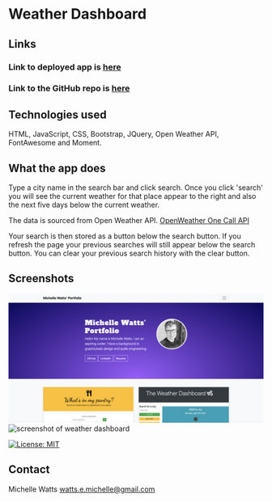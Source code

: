 # Weather Dashboard

## Links
### Link to deployed app is [here](https://michellewatts20000.github.io/weather-dashboard/)
### Link to the GitHub repo is [here](https://github.com/michellewatts20000/weather-dashboard/)

## Technologies used
HTML, JavaScript, CSS, Bootstrap, JQuery, Open Weather API, FontAwesome and Moment.


## What the app does
Type a city name in the search bar and click search. Once you click 'search' you will see the current weather for that place appear to the right and also the next five days below the current weather.

The data is sourced from Open Weather API. [OpenWeather One Call API](https://openweathermap.org/api/one-call-api)

Your search is then stored as a button below the search button. If you refresh the page your previous searches will still appear below the search button. You can clear your previous search history with the clear button.

## Screenshots
![screenshot of weather dashboard](./assets/img/screenshot.png)
![screenshot of weather dashboard](./assets/img/screenshot-2.png)

[![License: MIT](https://img.shields.io/badge/License-MIT-yellow.svg)](https://opensource.org/licenses/MIT)

## Contact
Michelle Watts
watts.e.michelle@gmail.com